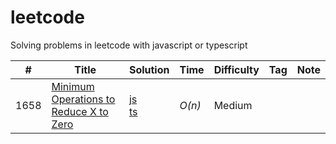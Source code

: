 # leetcode
Solving problems in leetcode with javascript or typescript


|  #  | Title           |  Solution       |  Time           | Difficulty    | Tag          | Note| 
|-----|---------------- | --------------- | --------------- | ------------- |--------------|-----|
1658 | [Minimum Operations to Reduce X to Zero](https://leetcode.com/problems/minimum-operations-to-reduce-x-to-zero/) | [js](./javascript/minimum-operations-to-reduce-x-to-zero/index.js)<br/> [ts](./typescript/minimum-operations-to-reduce-x-to-zero/index.ts) | _O(n)_ | Medium ||

